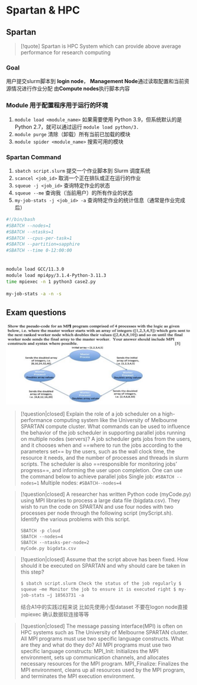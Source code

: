 # Spartan & HPC
## Spartan

> [!quote]
> Spartan is HPC System which can provide above average performance for research computing

### Goal 

用户提交slurm脚本到 **login node**， **Management Node**通过读取配置和当前资源情况进行作业分配 由**Compute nodes**执行脚本内容

### Module 用于配置程序用于运行的环境

1. `module load <module_name>` 如果需要使用 Python 3.9，但系统默认的是 Python 2.7，就可以通过运行 `module load python/3.`
2. `module purge` 清除（卸载）所有当前已加载的模块
3. `module spider <module_name>` 搜索可用的模块

### Spartan Command

1. `sbatch script.slurm`  提交一个作业脚本到 Slurm 调度系统
2. `scancel <job_id>`  取消一个正在排队或正在运行的作业
3. `squeue -j <job_id>`  查询特定作业的状态
4. `squeue --me`  查询我（当前用户）的所有作业的状态
5. `my-job-stats -j <job_id> -a`  查询特定作业的统计信息（通常是作业完成后）

```sh
#!/bin/bash
#SBATCH --nodes=1
#SBATCH --ntasks=1
#SBATCH --cpus-per-task=1
#SBATCH --partition=sapphire
#SBATCH --time 0-12:00:00


module load GCC/11.3.0 
module load mpi4py/3.1.4-Python-3.11.3
time mpiexec -n 1 python3 case2.py 

my-job-stats -a -n -s
```
## Exam questions

![](./images/Pasted%20image%2020250619215410.png)

> [!question|closed] Explain the role of a job scheduler on a high-performance computing system like the University of Melbourne SPARTAN compute cluster. What commands can be used to influence the behavior of the job scheduler in supporting parallel jobs running on multiple nodes (servers)?
> A job scheduler gets jobs from the users, and it chooses when and ==where to run the jobs according to the parameters set== by the users, such as the wall clock time, the resource it needs, and the number of processes and threads in slurm scripts. The scheduler is also ==responsible for monitoring jobs’ progress==, and informing the user upon completion. One can use the command below to achieve parallel jobs Single job: `#SBATCH --nodes=1` Multiple nodes: `#SBATCH--nodes=4`

> [!question|closed] A researcher has written Python code (myCode.py) using MPI libraries to process a large data file (bigdata.csv). They wish to run the code on SPARTAN and use four nodes with two processes per node through the following script (myScript.sh). Identify the various problems with this script.
> ```
> SBATCH -p cloud
> SBATCH --nodes=4
> SBATCH --ntasks-per-node=2
> myCode.py bigdata.csv
> ```

> [!question|closed] Assume that the script above has been fixed. How should it be executed on SPARTAN and why should care be taken in this step?
>```
>$ sbatch script.slurm Check the status of the job regularly $ squeue –me Monitor the job to ensure it is executed right $ my-job-stats –j 18563731 -a
>```
>结合A1中的实践过程来说 比如先使用小型dataset 不要在logon node直接mpiexec 确认数据软连接等等

> [!question|closed] The message passing interface(MPI) is often on HPC systems such as The University of Melbourne SPARTAN cluster. All MPI programs must use two specific language constructs. What are they and what do they do?
> All MPI programs must use two specific language constructs: MPI_Init: Initializes the MPI environment, sets up communication channels, and allocates necessary resources for the MPI program. MPI_Finalize: Finalizes the MPI environment, cleans up all resources used by the MPI program, and terminates the MPI execution environment.
